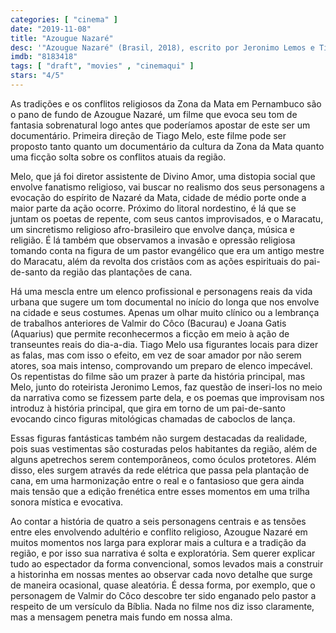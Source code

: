 ```yaml
---
categories: [ "cinema" ]
date: "2019-11-08"
title: "Azougue Nazaré"
desc: '"Azougue Nazaré" (Brasil, 2018), escrito por Jeronimo Lemos e Tiago Melo, dirigido por Tiago Melo, com Valmir do Côco, Joana Gatis, Mestre Barachinha, Edilson Silva e Mohana Uchoa. Escrito para o CinemAqui.'
imdb: "8183418"
tags: [ "draft", "movies" , "cinemaqui" ]
stars: "4/5"
---
```

As tradições e os conflitos religiosos da Zona da Mata em Pernambuco são o pano de fundo de Azougue Nazaré, um filme que evoca seu tom de fantasia sobrenatural logo antes que poderíamos apostar de este ser um documentário. Primeira direção de Tiago Melo, este filme pode ser proposto tanto quanto um documentário da cultura da Zona da Mata quanto uma ficção solta sobre os conflitos atuais da região.

Melo, que já foi diretor assistente de Divino Amor, uma distopia social que envolve fanatismo religioso, vai buscar no realismo dos seus personagens a evocação do espírito de Nazaré da Mata, cidade de médio porte onde a maior parte da ação ocorre. Próximo do litoral nordestino, é lá que se juntam os poetas de repente, com seus cantos improvisados, e o Maracatu, um sincretismo religioso afro-brasileiro que envolve dança, música e religião. É lá também que observamos a invasão e opressão religiosa tomando conta na figura de um pastor evangélico que era um antigo mestre do Maracatu, além da revolta dos cristãos com as ações espirituais do pai-de-santo da região das plantações de cana.

Há uma mescla entre um elenco profissional e personagens reais da vida urbana que sugere um tom documental no início do longa que nos envolve na cidade e seus costumes. Apenas um olhar muito clínico ou a lembrança de trabalhos anteriores de Valmir do Côco (Bacurau) e Joana Gatis (Aquarius) que permite reconhecermos a ficção em meio à ação de transeuntes reais do dia-a-dia. Tiago Melo usa figurantes locais para dizer as falas, mas com isso o efeito, em vez de soar amador por não serem atores, soa mais intenso, comprovando um preparo de elenco impecável. Os repentistas do filme são um prazer à parte da história principal, mas Melo, junto do roteirista Jeronimo Lemos, faz questão de inseri-los no meio da narrativa como se fizessem parte dela, e os poemas que improvisam nos introduz à história principal, que gira em torno de um pai-de-santo evocando cinco figuras mitológicas chamadas de caboclos de lança.

Essas figuras fantásticas também não surgem destacadas da realidade, pois suas vestimentas são costuradas pelos habitantes da região, além de alguns apetrechos serem contemporâneos, como óculos protetores. Além disso, eles surgem através da rede elétrica que passa pela plantação de cana, em uma harmonização entre o real e o fantasioso que gera ainda mais tensão que a edição frenética entre esses momentos em uma trilha sonora mística e evocativa.

Ao contar a história de quatro a seis personagens centrais e as tensões entre eles envolvendo adultério e conflito religioso, Azougue Nazaré em muitos momentos nos larga para explorar mais a cultura e a tradição da região, e por isso sua narrativa é solta e exploratória. Sem querer explicar tudo ao espectador da forma convencional, somos levados mais a construir a historinha em nossas mentes ao observar cada novo detalhe que surge de maneira ocasional, quase aleatória. É dessa forma, por exemplo, que o personagem de Valmir do Côco descobre ter sido enganado pelo pastor a respeito de um versículo da Bíblia. Nada no filme nos diz isso claramente, mas a mensagem penetra mais fundo em nossa alma.
